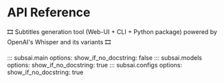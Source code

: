 # API Reference
️🎞 Subtitles generation tool (Web-UI + CLI + Python package) powered by OpenAI's Whisper and its variants 🎞️

::: subsai.main
    options:
        show_if_no_docstring: false
::: subsai.models
    options:
        show_if_no_docstring: true
::: subsai.configs
    options:
        show_if_no_docstring: true